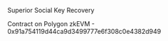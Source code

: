 Superior Social Key Recovery

Contract on Polygon zkEVM - 0x91a754119d44ca9d3499777e6f308c0e4382d949
